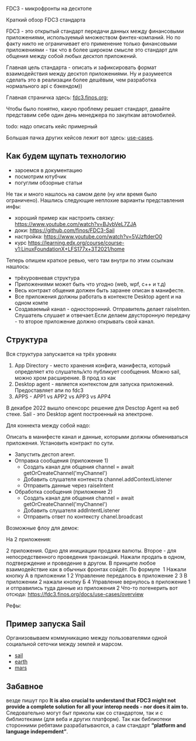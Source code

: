 FDC3 - микрофронты на десктопе

Краткий обзор FDC3 стандарта

FDC3 - это открытый стандарт передачи данных между финансовыми приложениями, используемый множеством финтех-компаний. Но по факту никто не ограничивает его применение только финансовыми приложениями - так что в более широком смысле это стандарт для общения между собой любых десктоп приложений.

Главная цель стандарта - описать и зафиксировать формат взаимодействия между десктоп приложениями. Ну и разумеется сделать это в реализации более дешёвым, чем разработка нормального api с бэкендом))

Главная страничка здесь: [fdc3.finos.org](https://fdc3.finos.org/);

Чтобы было понятно, какую проблему решает стандарт, давайте представим себе один день менеджера по закупкам автомобилей.

todo: надо описать кейс примерный

Большая пачка других кейсов лежит вот здесь: [use-cases](https://fdc3.finos.org/docs/use-cases/overview).

## Как будем щупать технологию

- зароемся в документацию
- посмотрим ютубчик
- погуглим обзорные статьи

Не так и много нашлось на самом деле (ну или время было ограничено). Нашлись следующие неплохие варианты представления инфы:

- хороший пример как настроить связку: https://www.youtube.com/watch?v=BJvbVeL7ZJA
- доки: https://github.com/finos/FDC3-Sail
- настройка: https://www.youtube.com/watch?v=5VJzftderO0
- курс https://learning.edx.org/course/course-v1:LinuxFoundationX+LFS177x+3T2021/home

Теперь опишем краткое ревью, чего там внутри по этим ссылкам нашлось:

- трёхуровневая структура
- Приложениями может быть что угодно (web, wpf, c++ и т.д)
- Весь контракт общения должен быть заранее описан в манифесте.
- Все приложения должны работать в контексте Desktop agent и на одном компе
- Создаваемый канал - односторонний. Отправитель делает raiseInten. Слушатель слушает и отвечает.Если делаем двусторонную передачу - то второе приложение должно открывать свой канал.

## Структура

Вся структура запускается на трёх уровнях

1. App Directory - место хранения конфига, манифеста, который определяет кто слушатель/кто публикует сообщения. Можно sail, можно хром расширение. В прод хз как
2. Desktop agent - является контекстом для запуска приложений. Предоставляет апи по fdc3
3. APPS - APP1 vs APP2 vs APP3 vs APP4

В декабре 2022 вышло опенсорс решение для Desctop Agent на веб стеке. Sail - это Desktop agent построенный на электроне.



Для коннекта между собой надо:

Описать в манифесте канал и данные, которыми должны обмениваться приложения. Установить контракт по сути.

- Запустить дестоп агент.
- Отправка сообщения (приложение 1)
  - Создать канал для общения channel = await getOrCreateChannel('myChannel')
  - Добавить слушателя контекста channel.addContextListener
  - Отправить данные через raiseIntent
- Обработка сообщения (приложение 2)
  - Создать канал для общения channel = await getOrCreateChannel('myChannel')
  - Добавить слушателя addIntentListener
  - Отправить ответ по контексту chanel.broadcast

Возможные флоу для демок:

На 2 приложения:

2 приложения. Одно для инициации продажи валюты. Второе - для непосредственного проведения транзакций. Нажали продать в одном, подтверждение и проведение в другом.
В принципе любое взаимодействие как в обычных фронтах сойдёт. По формуле 
1 Нажали кнопку А в приложении 1
2 Управление передалось в приложение 2
3 В приложении 2 нажали кнопку Б
4 Управление вернулось в приложение 1 и отправились туда данные из приложения 2
Что-то погенерить вот отсюда: https://fdc3.finos.org/docs/use-cases/overview



Рефы:

## Пример запуска Sail

Организовываем коммуникацию между пользователями одной социальной сеточки между землей и марсом.

- [sail](https://github.com/robzarel/fdc3-sail)
- [earth](https://github.com/robzarel/fdc3-earth)
- [mars](https://github.com/robzarel/fdc3-mars)

## Забавное

везде пишут про **It is also crucial to understand that FDC3 might not provide a complete solution for all your interop needs - nor does it aim to.** Следовательно могут быт приколы как со стандартом, так и с библиотеками (для веба и других платформ). Так как библиотеки сторонними ребятами разрабатываются, а сам стандарт **“platform and language indepemdent”**.
